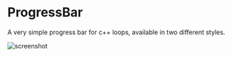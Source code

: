 # ProgressBar
A very simple progress bar for c++ loops, available in two different styles.

![screenshot](https://raw.githubusercontent.com/luigipertoldi/progressbar/master/bar.png?raw=true "'#' style")
